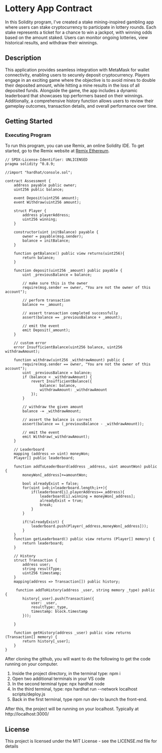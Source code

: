 # Lottery App Contract

In this Solidity program, I've created a stake mining-inspired gambling app where users can stake cryptocurrency to participate in lottery rounds. Each stake represents a ticket for a chance to win a jackpot, with winning odds based on the amount staked. Users can monitor ongoing lotteries, view historical results, and withdraw their winnings.

## Description

This application provides seamless integration with MetaMask for wallet connectivity, enabling users to securely deposit cryptocurrency. Players engage in an exciting game where the objective is to avoid mines to double their deposited amount, while hitting a mine results in the loss of all deposited funds. Alongside the game, the app includes a dynamic leaderboard that showcases top performers based on their winnings. Additionally, a comprehensive history function allows users to review their gameplay outcomes, transaction details, and overall performance over time.

## Getting Started

### Executing Program

To run this program, you can use Remix, an online Solidity IDE. To get started, go to the Remix website at [Remix Ethereum](https://remix.ethereum.org/).

```solidity
// SPDX-License-Identifier: UNLICENSED
pragma solidity ^0.8.9;

//import "hardhat/console.sol";

contract Assessment {
    address payable public owner;
    uint256 public balance;

    event Deposit(uint256 amount);
    event Withdraw(uint256 amount);

    struct Player {
        address playerAddress;
        uint256 winning;
    }

    constructor(uint initBalance) payable {
        owner = payable(msg.sender);
        balance = initBalance;
    }

    function getBalance() public view returns(uint256){
        return balance;
    }

    function deposit(uint256 _amount) public payable {
        uint _previousBalance = balance;

        // make sure this is the owner
        require(msg.sender == owner, "You are not the owner of this account");

        // perform transaction
        balance += _amount;

        // assert transaction completed successfully
        assert(balance == _previousBalance + _amount);

        // emit the event
        emit Deposit(_amount);
    }

    // custom error
    error InsufficientBalance(uint256 balance, uint256 withdrawAmount);

    function withdraw(uint256 _withdrawAmount) public {
        require(msg.sender == owner, "You are not the owner of this account");
        uint _previousBalance = balance;
        if (balance < _withdrawAmount) {
            revert InsufficientBalance({
                balance: balance,
                withdrawAmount: _withdrawAmount
            });
        }

        // withdraw the given amount
        balance -= _withdrawAmount;

        // assert the balance is correct
        assert(balance == (_previousBalance - _withdrawAmount));

        // emit the event
        emit Withdraw(_withdrawAmount);
    }

    // Leaderboard
    mapping (address => uint) moneyWon;
    Player[] public leaderboard;

    function addToLeaderBoard(address _address, uint amountWon) public {
        moneyWon[_address]+=amountWon;

        bool alreadyExist = false;
        for(uint i=0;i<leaderboard.length;i++){
            if(leaderboard[i].playerAddress==_address){
                leaderboard[i].winning = moneyWon[_address];
                alreadyExist = true;
                break;
            }
        }

        if(!alreadyExist) {
            leaderboard.push(Player(_address,moneyWon[_address]));
        }
    }
    function getLeaderboard() public view returns (Player[] memory) {
        return leaderboard;
    }

    // History
    struct Transaction {
        address user;
        string resultType;
        uint256 timestamp;
    }
    mapping(address => Transaction[]) public history;

     function addToHistory(address _user, string memory _type) public {
        history[_user].push(Transaction({
            user: _user,
            resultType:_type,
            timestamp: block.timestamp
        }));
        
    }

    function getHistory(address _user) public view returns (Transaction[] memory) {
        return history[_user];
    }
}
```
After cloning the github, you will want to do the following to get the code running on your computer.

1. Inside the project directory, in the terminal type: npm i
2. Open two additional terminals in your VS code
3. In the second terminal type: npx hardhat node
4. In the third terminal, type: npx hardhat run --network localhost scripts/deploy.js
5. Back in the first terminal, type npm run dev to launch the front-end.

After this, the project will be running on your localhost. 
Typically at http://localhost:3000/


## License
This project is licensed under the MIT License - see the LICENSE.md file for details
